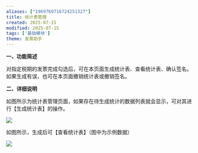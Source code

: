 ```yaml
---
aliases: ["1969769716724251327"]
title: 统计表管理
created: 2025-07-15
modified: 2025-07-15
tags: ['基础模块']
theme: 发票助手
---
```


**一、功能简述**

对指定税期的发票完成勾选后，可在本页面生成统计表、查看统计表、确认签名。如果生成有误，也可在本页面撤销统计表或撤销签名。

**二、详细说明**

如图所示为统计表管理页面，如果存在待生成统计的数据列表就会显示，可对其进行【生成统计表】的操作。

![](cab92b1d193627ab28b1abbf996b5fbb.jpg)

如图所示，生成后可【查看统计表】（图中为示例数据）

![](61820081b007687bc6e2e0a60dc915d2.jpg)